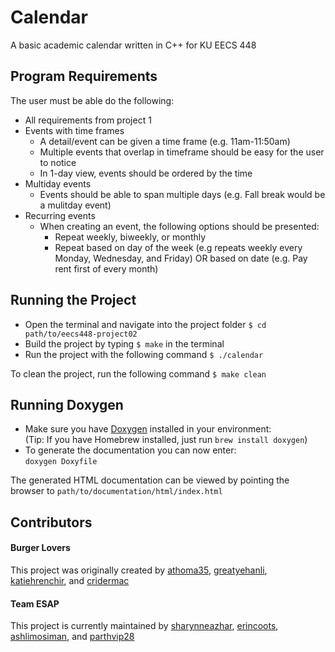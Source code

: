 # Calendar
A basic academic calendar written in C++ for KU EECS 448

## Program Requirements
The user must be able do the following:
- All requirements from project 1
- Events with time frames
  - A detail/event can be given a time frame (e.g. 11am-11:50am)
  - Multiple events that overlap in timeframe should be easy for the user to notice
  - In 1-day view, events should be ordered by the time
- Multiday events
  - Events should be able to span multiple days (e.g. Fall break would be a mulitday event)
- Recurring events
  - When creating an event, the following options should be presented:
    - Repeat weekly, biweekly, or monthly
    - Repeat based on day of the week (e.g repeats weekly every Monday, Wednesday, and Friday) OR based on date
    (e.g. Pay rent first of every month)

## Running the Project
- Open the terminal and navigate into the project folder `$ cd path/to/eecs448-project02`
- Build the project by typing `$ make` in the terminal
- Run the project with the following command `$ ./calendar`

To clean the project, run the following command `$ make clean`

## Running Doxygen
- Make sure you have [Doxygen][9] installed in your environment:  
  (Tip: If you have Homebrew installed, just run `brew install doxygen`)
- To generate the documentation you can now enter:  
  `doxygen Doxyfile`

The generated HTML documentation can be viewed by pointing the browser to `path/to/documentation/html/index.html`


## Contributors
#### Burger Lovers
This project was originally created by [athoma35][1], [greatyehanli][2], [katiehrenchir][3], and [cridermac][4]

#### Team ESAP
This project is currently maintained by [sharynneazhar][5], [erincoots][6], [ashlimosiman][7], and [parthvip28][8]


[1]: https://github.com/athoma35
[2]: https://github.com/greatyehanli
[3]: https://github.com/katiehrenchir
[4]: https://github.com/cridermac
[5]: https://github.com/sharynneazhar
[6]: https://github.com/erincoots
[7]: https://github.com/ashlimosiman
[8]: https://github.com/parthvip28
[9]: http://www.stack.nl/~dimitri/doxygen/download.html
